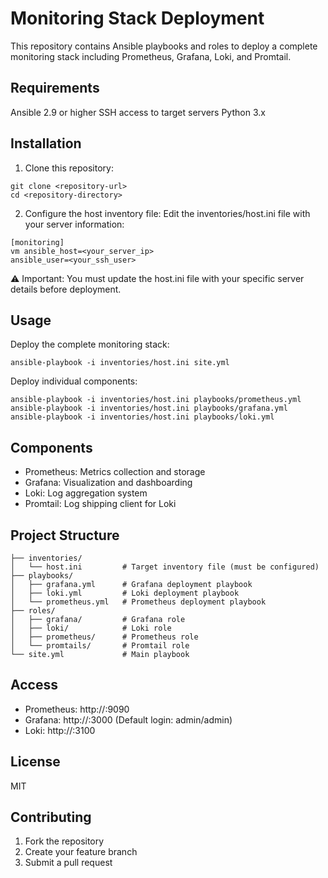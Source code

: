 Monitoring Stack Deployment
=========

This repository contains Ansible playbooks and roles to deploy a complete monitoring stack including Prometheus, Grafana, Loki, and Promtail.

Requirements
------------

Ansible 2.9 or higher
SSH access to target servers
Python 3.x

Installation
--------------

1. Clone this repository:  
```
git clone <repository-url>
cd <repository-directory>
```

2. Configure the host inventory file: Edit the inventories/host.ini file with your server information:  

```
[monitoring]
vm ansible_host=<your_server_ip> 
ansible_user=<your_ssh_user>
```

⚠️ Important: You must update the host.ini file with your specific server details before deployment.

Usage
------------

Deploy the complete monitoring stack:
```
ansible-playbook -i inventories/host.ini site.yml
```
Deploy individual components:
```
ansible-playbook -i inventories/host.ini playbooks/prometheus.yml
ansible-playbook -i inventories/host.ini playbooks/grafana.yml
ansible-playbook -i inventories/host.ini playbooks/loki.yml
```

Components
--------
- Prometheus: Metrics collection and storage
- Grafana: Visualization and dashboarding
- Loki: Log aggregation system
- Promtail: Log shipping client for Loki

Project Structure
----------------

```
├── inventories/
│   └── host.ini         # Target inventory file (must be configured)
├── playbooks/
│   ├── grafana.yml      # Grafana deployment playbook
│   ├── loki.yml         # Loki deployment playbook
│   └── prometheus.yml   # Prometheus deployment playbook
├── roles/
│   ├── grafana/         # Grafana role
│   ├── loki/            # Loki role
│   ├── prometheus/      # Prometheus role
│   └── promtails/       # Promtail role
└── site.yml             # Main playbook
```

Access
------

- Prometheus: http://<server-ip>:9090
- Grafana: http://<server-ip>:3000 (Default login: admin/admin)
- Loki: http://<server-ip>:3100

License
-------

MIT

Contributing
-------

1. Fork the repository
2. Create your feature branch
3. Submit a pull request